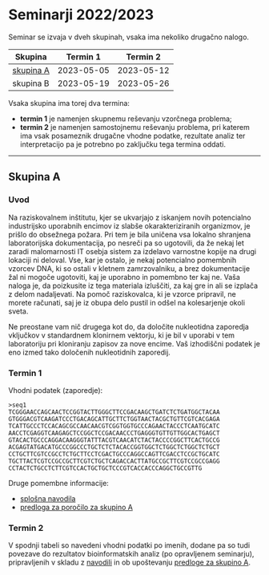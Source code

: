 # Seminarji 2022/2023

Seminar se izvaja v dveh skupinah, vsaka ima nekoliko drugačno nalogo.

| Skupina | Termin 1   | Termin 2   |
|---------|------------|------------|
| [skupina A](#skupina-a)       | 2023-05-05 | 2023-05-12 |
| skupina B       | 2023-05-19 | 2023-05-26 |

Vsaka skupina ima torej dva termina:
- **termin 1** je namenjen skupnemu reševanju vzorčnega problema;
- **termin 2** je namenjen samostojnemu reševanju problema, pri katerem ima vsak posameznik drugačne vhodne podatke, rezultate analiz ter interpretacijo pa je potrebno po zaključku tega termina oddati.

---
## Skupina A

### Uvod
Na raziskovalnem inštitutu, kjer se ukvarjajo z iskanjem novih potencialno industrijsko uporabnih encimov iz slabše okarakteriziranih organizmov, je prišlo do obsežnega požara. Pri tem je bila uničena vsa lokalno shranjena laboratorijska dokumentacija, po nesreči pa so ugotovili, da že nekaj let zaradi malomarnosti IT osebja sistem za izdelavo varnostne kopije na drugi lokaciji ni deloval. Vse, kar je ostalo, je nekaj potencialno pomembnih vzorcev DNA, ki so ostali v kletnem zamrzovalniku, a brez dokumentacije žal ni mogoče ugotoviti, kaj je uporabno in pomembno ter kaj ne. Vaša naloga je, da poizkusite iz tega materiala izluščiti, za kaj gre in ali se izplača z delom nadaljevati. Na pomoč raziskovalca, ki je vzorce pripravil, ne morete računati, saj je iz obupa delo pustil in odšel na kolesarjenje okoli sveta.

Ne preostane vam nič drugega kot do, da določite nukleotidna zaporedja vključkov v standardnem klonirnem vektorju, ki je bil v uporabi v tem laboratoriju pri kloniranju zapisov za nove encime. Vaš izhodiščni podatek je eno izmed tako določenih nukleotidnih zaporedij.

### Termin 1
Vhodni podatek (zaporedje):
```
>seq1
TCGGGAACCAGCAACTCCGGTACTTGGGCTTCCGACAAGCTGATCTCTGATGGCTACAA
GTGGGACGTCAAGATCCCTGACAGCATTGCTTCTGGTAACTACGCTGTTCGTCACGAGA
TCATTGCCCTCCACAGCGCCAACAACGTCGGTGGTGCCCAGAACTACCCTCAATGCATC
AACCTCGAGGTCAAGAGCTCCGGCTCCGACAACCCTGAGGGTGTTGTTGGCACTGAGCT
GTACACTGCCCAGGACAAGGGTATTTACGTCAACATCTACTACCCCGGCTTCACTGCCG
ACGAGTATGACATGCCCGGCCCTGCTCTCTACACCGGTGGCTCTGGCTCTGGCTCTGCT
CCTGCTTCGTCCGCCTCTGCTTCCTCGACTGCCCAGGCCAGTTCGACCTCCGCTGCATC
TGCTTACTCGTCCGCCGCTTCGTCTGCTCAGACCACTTATGCCGCTTCGTCCGCCGAGG
CCTACTCTGCCTCTTCGTCCACTGCTGCTCCCGTCACCACCCAGGCTGCCGTTG
```

Druge pomembne informacije:
- [splošna navodila](navodila.md)
- [predloga za poročilo za skupino A](seminar-predloga_a.md)

### Termin 2

V spodnji tabeli so navedeni vhodni podatki po imenih, dodane pa so tudi povezave do rezultatov bioinformatskih analiz (po opravljenem seminarju), pripravljenih v skladu z [navodili](navodila.md) in ob upoštevanju [predloge za skupino A](seminar-predloga_a.md).

